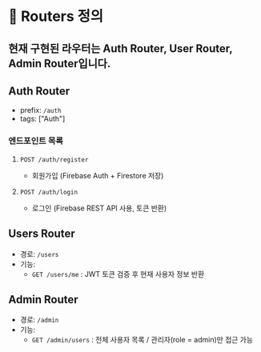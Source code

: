 # 📌 Routers 정의

현재 구현된 라우터는 Auth Router, User Router, Admin Router입니다.
---

## Auth Router
- prefix: `/auth`
- tags: ["Auth"]

### 엔드포인트 목록
1. `POST /auth/register`  
   - 회원가입 (Firebase Auth + Firestore 저장)

2. `POST /auth/login`  
   - 로그인 (Firebase REST API 사용, 토큰 반환)

## Users Router
- 경로: `/users`
- 기능:
  - `GET /users/me` : JWT 토큰 검증 후 현재 사용자 정보 반환

## Admin Router
- 경로: `/admin`
- 기능:
  - `GET /admin/users` : 전체 사용자 목록 / 관리자(role = admin)만 접근 가능
